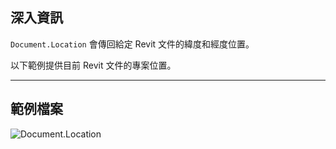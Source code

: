 ## 深入資訊
`Document.Location` 會傳回給定 Revit 文件的緯度和經度位置。

以下範例提供目前 Revit 文件的專案位置。
___
## 範例檔案

![Document.Location](./Revit.Application.Document.Location_img.jpg)
